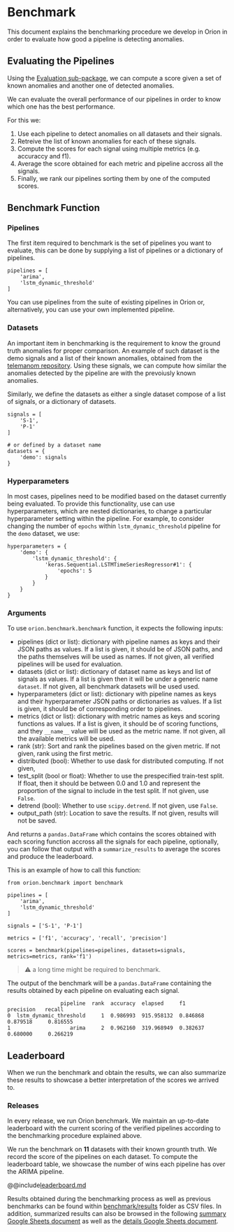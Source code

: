# Benchmark

This document explains the benchmarking procedure we develop in Orion in order to evaluate how good a pipeline is detecting anomalies.

## Evaluating the Pipelines

Using the [Evaluation sub-package](orion/evaluation), we can compute a score given a set of known anomalies and another one of detected anomalies. 

We can evaluate the overall performance of 
our pipelines in order to know which one has the best performance.

For this we:

1. Use each pipeline to detect anomalies on all datasets and their signals.
2. Retreive the list of known anomalies for each of these signals.
3. Compute the scores for each signal using multiple metrics (e.g. accuraccy and f1).
4. Average the score obtained for each metric and pipeline accross all the signals.
5. Finally, we rank our pipelines sorting them by one of the computed scores.

## Benchmark Function

### Pipelines
The first item required to benchmark is the set of pipelines you want to evaluate, this can be done by supplying a list of pipelines or a dictionary of pipelines.

```python3
pipelines = [ 
    'arima',
    'lstm_dynamic_threshold'
]
```
You can use pipelines from the suite of existing pipelines in Orion or, alternatively, you can use your own implemented pipeline. 

### Datasets
An important item in benchmarking is the requirement to know the ground truth anomalies for proper comparison. 
An example of such dataset is the demo signals and a list of their known anomalies, obtained from
the [telemanom repository](https://github.com/khundman/telemanom/blob/master/labeled_anomalies.csv).
Using these signals, we can compute how similar the anomalies detected by the pipeline are with the prevoiusly known
anomalies.

Similarly, we define the datasets as either a single dataset compose of a list of signals, or a dictionary of datasets.
```python3
signals = [
    'S-1',
    'P-1'
]

# or defined by a dataset name
datasets = {
	'demo': signals
}
```

### Hyperparameters
In most cases, pipelines need to be modified based on the dataset currently being evaluated. To provide this functionality, use can use hyperparameters, which are nested dictionaries, to change a particular hyperparameter setting within the pipeline.
For example, to consider changing the number of ``epochs``  within ``lstm_dynamic_threshold`` pipeline for the ``demo`` dataset, we use:
```python3
hyperparameters = {
	'demo': {
		'lstm_dynamic_threshold': {
			'keras.Sequential.LSTMTimeSeriesRegressor#1': {
				'epochs': 5
			}
		}
	}
}
```

### Arguments
To use ``orion.benchmark.benchmark`` function, it expects the following inputs:

* pipelines (dict or list): dictionary with pipeline names as keys and their
 JSON paths as values. If a list is given, it should be of JSON paths,
 and the paths themselves will be used as names. If not given, all verified
 pipelines will be used for evaluation.
* datasets (dict or list): dictionary of dataset name as keys and list of signals as 
 values. If a list is given then it will be under a generic name `dataset`.
 If not given, all benchmark datasets will be used used.
* hyperparameters (dict or list): dictionary with pipeline names as keys
 and their hyperparameter JSON paths or dictionaries as values. If a list is
 given, it should be of corresponding order to pipelines.
* metrics (dict or list): dictionary with metric names as keys and
 scoring functions as values. If a list is given, it should be of scoring
 functions, and they ``__name__`` value will be used as the metric name.
 If not given, all the available metrics will be used.
* rank (str): Sort and rank the pipelines based on the given metric.
 If not given, rank using the first metric.
* distributed (bool): Whether to use dask for distributed computing. If not given,
* test_split (bool or float): Whether to use the prespecified train-test split. If float, then it should be between 0.0 and 1.0 and represent the proportion of the signal to include in the test split. If not given, use ``False``.
* detrend (bool): Whether to use ``scipy.detrend``. If not given, use ``False``.
* output_path (str): Location to save the results. If not given, results will not be saved.

And returns a ``pandas.DataFrame`` which contains the scores obtained with each scoring function 
accross all the signals for each pipeline, optionally, you can follow that output with a 
``summarize_results`` to average the scores and produce the leaderboard.

This is an example of how to call this function:

```python3
from orion.benchmark import benchmark

pipelines = [
    'arima',
    'lstm_dynamic_threshold'
]

signals = ['S-1', 'P-1']

metrics = ['f1', 'accuracy', 'recall', 'precision']

scores = benchmark(pipelines=pipelines, datasets=signals, metrics=metrics, rank='f1')

```
> :warning: a long time might be required to benchmark.

The output of the benchmark will be a ``pandas.DataFrame`` containing the results obtained by each pipeline on evaluating each signal.
```
                 pipeline  rank  accuracy  elapsed     f1         precision   recall   
0  lstm_dynamic_threshold     1  0.986993  915.958132  0.846868   0.879518     0.816555
1                   arima     2  0.962160  319.968949  0.382637   0.680000     0.266219 
```

## Leaderboard

When we run the benchmark and obtain the results, we can also summarize these results to showcase a better interpretation of the scores we arrived to.

### Releases
In every release, we run Orion benchmark. We maintain an up-to-date leaderboard with the current scoring of the verified pipelines according to the benchmarking procedure explained above.

We run the benchmark on **11** datasets with their known grounth truth. We record the score of the pipelines on each dataset. To compute the leaderboard table, we showcase the number of wins each pipeline has over the ARIMA pipeline.

@@include[leaderboard.md](benchmark/leaderboard.md)

Results obtained during the benchmarking process as well as previous benchmarks can be found 
within [benchmark/results](benchmark/results) folder as CSV files. In addition, summarized results can also be browsed in the following [summary Google Sheets document](https://docs.google.com/spreadsheets/d/1ZPUwYH8LhDovVeuJhKYGXYny7472HXVCzhX6D6PObmg/edit?usp=sharing) as well as the [details Google Sheets document](https://docs.google.com/spreadsheets/d/1HaYDjY-BEXEObbi65fwG0om5d8kbRarhpK4mvOZVmqU/edit?usp=sharing).
